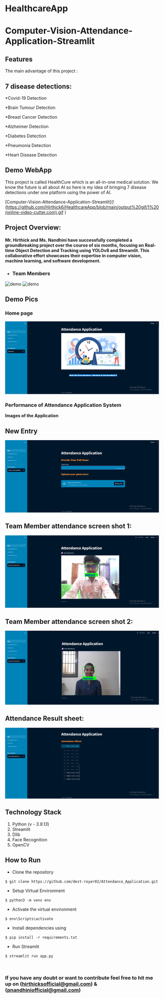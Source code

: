 # HealthcareApp

# Computer-Vision-Attendance-Application-Streamlit</br>
## Features
The main advantage of this project :
## 7 disease detections:
*Covid-19 Detection</br>

*Brain Tumour Detection</br>

*Breast Cancer Detection</br>

*Alzheimer Detection</br>

*Diabetes Detection</br>

*Pneumonia Detection</br>

*Heart Disease Detection
</br>

## Demo WebApp

This project is called HealthCure which is an all-in-one medical solution. We know the future is all about AI so here is my idea of bringing 7 disease detections under one platform using the power of AI. 

[Computer-Vision-Attendance-Application-Streamlit](!(https://github.com/Hirthick6/HealthcareApp/blob/main/output%20gif/1%20(online-video-cutter.com).gif
)

## Project Overview:

#### Mr. Hirthick and Ms. Nandhini have successfully completed a groundbreaking project over the course of six months, focusing on Real-time Object Detection and Tracking using YOLOv8 and Streamlit. This collaborative effort showcases their expertise in computer vision, machine learning, and software development.

- ### Team Members
![demo](https://media.giphy.com/media/v1.Y2lkPTc5MGI3NjExMnBuZXZ0aGhqNTFtd3Q0MnBrbXUwcjBjNjI4M3JqcTFkaGw4eXdoeSZlcD12MV9pbnRlcm5hbF9naWZfYnlfaWQmY3Q9Zw/wXFdM9bohG4bqK2qOT/giphy.gif
)
![demo](https://media.giphy.com/media/v1.Y2lkPTc5MGI3NjExem4zOGJrdml6Y2J6bXBkeGk1MzdnN2ljeHA2NGM3OTFnOTF5ajFxdiZlcD12MV9pbnRlcm5hbF9naWZfYnlfaWQmY3Q9Zw/aYKfK57T7t8Ndraf66/giphy.gif)
                                                                           
## Demo Pics

### Home page

<img src="https://github.com/Hirthick6/Computer-Vision-Attendance-Application-Streamlit/blob/main/output/home.png">

### Performance of Attendance Application System

**Images of the Application**</br>
## New Entry
<img src="https://github.com/Hirthick6/Computer-Vision-Attendance-Application-Streamlit/blob/main/output/New%20entry.png">
</br>

## Team Member attendance screen shot 1:
<img src="https://github.com/Hirthick6/Computer-Vision-Attendance-Application-Streamlit/blob/main/output/hirthick.png">
</br>

## Team Member attendance screen shot 2:
<img src="https://github.com/Hirthick6/Computer-Vision-Attendance-Application-Streamlit/blob/main/output/nandhini.png">
</br>

## Attendance Result sheet:
<img src="https://github.com/Hirthick6/Computer-Vision-Attendance-Application-Streamlit/blob/main/output/attendance%20sheet.png">
</br>

## Technology Stack
1. Python (*v - 3.9.13*)
2. Streamlit
3. Dlib
4. Face Recognition
5. OpenCV </br>

## How to Run
* Clone the repository

```
$ git clone https://github.com/dest-royer02/Attendance_Application.git
```
* Setup Virtual Environment

```
$ python3 -m venv env
```
* Activate the virtual environment

```
$ env\Scripts\activate
```
* Install dependencies using

```
$ pip install -r requirements.txt
```
* Run Streamlit

```
$ streamlit run app.py
```
</br>

###  If you have any doubt or want to contribute feel free to hit me up on (hirthicksofficial@gmail.com) & (pnandhiniofficial@gmail.com)





